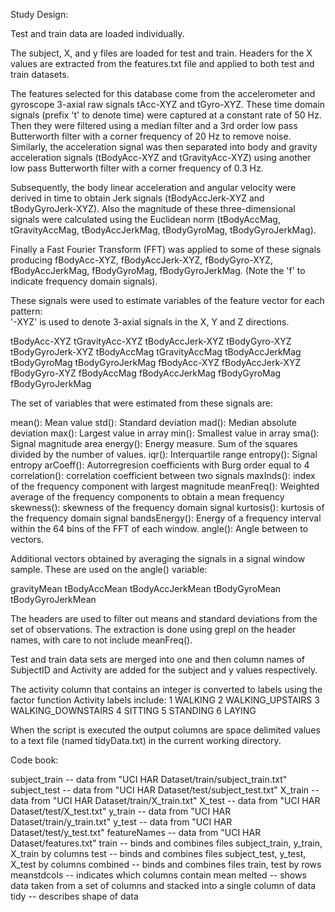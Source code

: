 Study Design:

Test and train data are loaded individually. 

The subject, X, and y files are loaded for test and train. Headers for the X values are extracted from the features.txt file and applied to both test and train datasets.

The features selected for this database come from the accelerometer and gyroscope 3-axial raw signals tAcc-XYZ and tGyro-XYZ. These time domain signals (prefix 't' to denote time) were captured at a constant rate of 50 Hz. Then they were filtered using a median filter and a 3rd order low pass Butterworth filter with a corner frequency of 20 Hz to remove noise. Similarly, the acceleration signal was then separated into body and gravity acceleration signals (tBodyAcc-XYZ and tGravityAcc-XYZ) using another low pass Butterworth filter with a corner frequency of 0.3 Hz. 

Subsequently, the body linear acceleration and angular velocity were derived in time to obtain Jerk signals (tBodyAccJerk-XYZ and tBodyGyroJerk-XYZ). Also the magnitude of these three-dimensional signals were calculated using the Euclidean norm (tBodyAccMag, tGravityAccMag, tBodyAccJerkMag, tBodyGyroMag, tBodyGyroJerkMag). 

Finally a Fast Fourier Transform (FFT) was applied to some of these signals producing fBodyAcc-XYZ, fBodyAccJerk-XYZ, fBodyGyro-XYZ, fBodyAccJerkMag, fBodyGyroMag, fBodyGyroJerkMag. (Note the 'f' to indicate frequency domain signals). 

These signals were used to estimate variables of the feature vector for each pattern:  
'-XYZ' is used to denote 3-axial signals in the X, Y and Z directions.

tBodyAcc-XYZ
tGravityAcc-XYZ
tBodyAccJerk-XYZ
tBodyGyro-XYZ
tBodyGyroJerk-XYZ
tBodyAccMag
tGravityAccMag
tBodyAccJerkMag
tBodyGyroMag
tBodyGyroJerkMag
fBodyAcc-XYZ
fBodyAccJerk-XYZ
fBodyGyro-XYZ
fBodyAccMag
fBodyAccJerkMag
fBodyGyroMag
fBodyGyroJerkMag

The set of variables that were estimated from these signals are: 

mean(): Mean value
std(): Standard deviation
mad(): Median absolute deviation 
max(): Largest value in array
min(): Smallest value in array
sma(): Signal magnitude area
energy(): Energy measure. Sum of the squares divided by the number of values. 
iqr(): Interquartile range 
entropy(): Signal entropy
arCoeff(): Autorregresion coefficients with Burg order equal to 4
correlation(): correlation coefficient between two signals
maxInds(): index of the frequency component with largest magnitude
meanFreq(): Weighted average of the frequency components to obtain a mean frequency
skewness(): skewness of the frequency domain signal 
kurtosis(): kurtosis of the frequency domain signal 
bandsEnergy(): Energy of a frequency interval within the 64 bins of the FFT of each window.
angle(): Angle between to vectors.

Additional vectors obtained by averaging the signals in a signal window sample. These are used on the angle() variable:

gravityMean
tBodyAccMean
tBodyAccJerkMean
tBodyGyroMean
tBodyGyroJerkMean

The headers are used to filter out means and standard deviations from the set of observations. The extraction is done using grepl on the header names, with  care to not include meanFreq().

Test and train data sets are merged into one and then column names of SubjectID and Activity are added for the subject and y values respectively.

The activity column that contains an integer is converted to labels using the factor function
Activity labels include: 
1 WALKING
2 WALKING_UPSTAIRS
3 WALKING_DOWNSTAIRS
4 SITTING
5 STANDING
6 LAYING

When the script is executed the output columns are space delimited values to a text file (named tidyData.txt) in the current working directory.


Code book:

subject_train -- data from "UCI HAR Dataset/train/subject_train.txt"
subject_test -- data from "UCI HAR Dataset/test/subject_test.txt"
X_train -- data from "UCI HAR Dataset/train/X_train.txt"
X_test -- data from "UCI HAR Dataset/test/X_test.txt"
y_train -- data from "UCI HAR Dataset/train/y_train.txt"
y_test -- data from "UCI HAR Dataset/test/y_test.txt"
featureNames -- data from "UCI HAR Dataset/features.txt"
train -- binds and combines files subject_train, y_train, X_train by columns
test -- binds and combines files subject_test, y_test, X_test by columns
combined -- binds and combines files train, test by rows
meanstdcols -- indicates which columns contain mean
melted -- shows data taken from a set of columns and stacked into a single column of data
tidy -- describes shape of data

